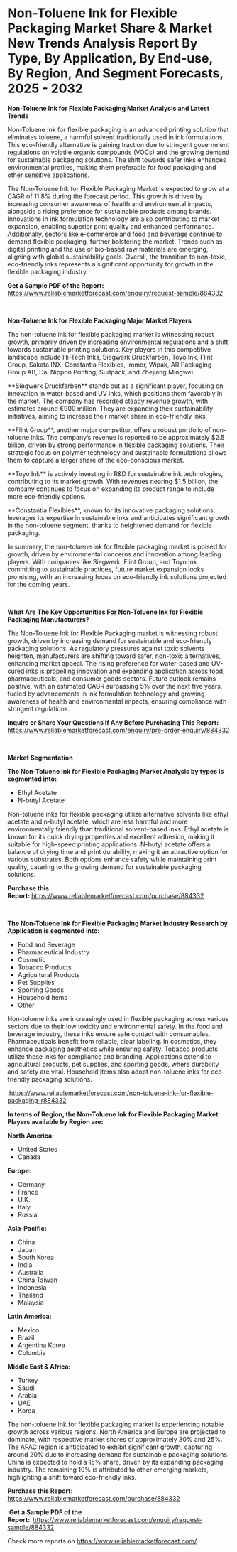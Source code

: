 <p><h1>Non-Toluene Ink for Flexible Packaging Market Share & Market New Trends Analysis Report By Type, By Application, By End-use, By Region, And Segment Forecasts, 2025 - 2032</h1></p><p><strong>Non-Toluene Ink for Flexible Packaging Market Analysis and Latest Trends</strong></p>
<p><p>Non-Toluene Ink for flexible packaging is an advanced printing solution that eliminates toluene, a harmful solvent traditionally used in ink formulations. This eco-friendly alternative is gaining traction due to stringent government regulations on volatile organic compounds (VOCs) and the growing demand for sustainable packaging solutions. The shift towards safer inks enhances environmental profiles, making them preferable for food packaging and other sensitive applications.</p><p>The Non-Toluene Ink for Flexible Packaging Market is expected to grow at a CAGR of 11.8% during the forecast period. This growth is driven by increasing consumer awareness of health and environmental impacts, alongside a rising preference for sustainable products among brands. Innovations in ink formulation technology are also contributing to market expansion, enabling superior print quality and enhanced performance. Additionally, sectors like e-commerce and food and beverage continue to demand flexible packaging, further bolstering the market. Trends such as digital printing and the use of bio-based raw materials are emerging, aligning with global sustainability goals. Overall, the transition to non-toxic, eco-friendly inks represents a significant opportunity for growth in the flexible packaging industry.</p></p>
<p><strong>Get a Sample PDF of the Report:&nbsp;</strong> <a href="https://www.reliablemarketforecast.com/enquiry/request-sample/884332?utm_campaign=2316&utm_medium=2&utm_source=Github&utm_content=ia&utm_term=02042025&utm_id=non-toluene-ink-for-flexible-packaging">https://www.reliablemarketforecast.com/enquiry/request-sample/884332</a></p>
<p>&nbsp;</p>
<p><strong>Non-Toluene Ink for Flexible Packaging Major Market Players</strong></p>
<p><p>The non-toluene ink for flexible packaging market is witnessing robust growth, primarily driven by increasing environmental regulations and a shift towards sustainable printing solutions. Key players in this competitive landscape include Hi-Tech Inks, Siegwerk Druckfarben, Toyo Ink, Flint Group, Sakata INX, Constantia Flexibles, Immer, Wipak, AR Packaging Group AB, Dai Nippon Printing, Sudpack, and Zhejiang Mingwei.</p><p>**Siegwerk Druckfarben** stands out as a significant player, focusing on innovation in water-based and UV inks, which positions them favorably in the market. The company has recorded steady revenue growth, with estimates around €900 million. They are expanding their sustainability initiatives, aiming to increase their market share in eco-friendly inks.</p><p>**Flint Group**, another major competitor, offers a robust portfolio of non-toluene inks. The company’s revenue is reported to be approximately $2.5 billion, driven by strong performance in flexible packaging solutions. Their strategic focus on polymer technology and sustainable formulations allows them to capture a larger share of the eco-conscious market.</p><p>**Toyo Ink** is actively investing in R&D for sustainable ink technologies, contributing to its market growth. With revenues nearing $1.5 billion, the company continues to focus on expanding its product range to include more eco-friendly options.</p><p>**Constantia Flexibles**, known for its innovative packaging solutions, leverages its expertise in sustainable inks and anticipates significant growth in the non-toluene segment, thanks to heightened demand for flexible packaging.</p><p>In summary, the non-toluene ink for flexible packaging market is poised for growth, driven by environmental concerns and innovation among leading players. With companies like Siegwerk, Flint Group, and Toyo Ink committing to sustainable practices, future market expansion looks promising, with an increasing focus on eco-friendly ink solutions projected for the coming years.</p></p>
<p>&nbsp;</p>
<p><strong>What Are The Key Opportunities For Non-Toluene Ink for Flexible Packaging Manufacturers?</strong></p>
<p><p>The Non-Toluene Ink for Flexible Packaging market is witnessing robust growth, driven by increasing demand for sustainable and eco-friendly packaging solutions. As regulatory pressures against toxic solvents heighten, manufacturers are shifting toward safer, non-toxic alternatives, enhancing market appeal. The rising preference for water-based and UV-cured inks is propelling innovation and expanding application across food, pharmaceuticals, and consumer goods sectors. Future outlook remains positive, with an estimated CAGR surpassing 5% over the next five years, fueled by advancements in ink formulation technology and growing awareness of health and environmental impacts, ensuring compliance with stringent regulations.</p></p>
<p><strong>Inquire or Share Your Questions If Any Before Purchasing This Report:</strong> <a href="https://www.reliablemarketforecast.com/enquiry/pre-order-enquiry/884332?utm_campaign=2316&utm_medium=2&utm_source=Github&utm_content=ia&utm_term=02042025&utm_id=non-toluene-ink-for-flexible-packaging">https://www.reliablemarketforecast.com/enquiry/pre-order-enquiry/884332</a></p>
<p>&nbsp;</p>
<p><strong>Market Segmentation</strong></p>
<p><strong>The Non-Toluene Ink for Flexible Packaging Market Analysis by types is segmented into:</strong></p>
<p><ul><li>Ethyl Acetate</li><li>N-butyl Acetate</li></ul></p>
<p><p>Non-toluene inks for flexible packaging utilize alternative solvents like ethyl acetate and n-butyl acetate, which are less harmful and more environmentally friendly than traditional solvent-based inks. Ethyl acetate is known for its quick drying properties and excellent adhesion, making it suitable for high-speed printing applications. N-butyl acetate offers a balance of drying time and print durability, making it an attractive option for various substrates. Both options enhance safety while maintaining print quality, catering to the growing demand for sustainable packaging solutions.</p></p>
<p><strong>Purchase this Report:&nbsp;</strong><a href="https://www.reliablemarketforecast.com/purchase/884332?utm_campaign=2316&utm_medium=2&utm_source=Github&utm_content=ia&utm_term=02042025&utm_id=non-toluene-ink-for-flexible-packaging">https://www.reliablemarketforecast.com/purchase/884332</a></p>
<p>&nbsp;</p>
<p><strong>The Non-Toluene Ink for Flexible Packaging Market Industry Research by Application is segmented into:</strong></p>
<p><ul><li>Food and Beverage</li><li>Pharmaceutical Industry</li><li>Cosmetic</li><li>Tobacco Products</li><li>Agricultural Products</li><li>Pet Supplies</li><li>Sporting Goods</li><li>Household Items</li><li>Other</li></ul></p>
<p><p>Non-toluene inks are increasingly used in flexible packaging across various sectors due to their low toxicity and environmental safety. In the food and beverage industry, these inks ensure safe contact with consumables. Pharmaceuticals benefit from reliable, clear labeling. In cosmetics, they enhance packaging aesthetics while ensuring safety. Tobacco products utilize these inks for compliance and branding. Applications extend to agricultural products, pet supplies, and sporting goods, where durability and safety are vital. Household items also adopt non-toluene inks for eco-friendly packaging solutions.</p></p>
<p><a href="https://www.reliablemarketforecast.com/non-toluene-ink-for-flexible-packaging-r884332?utm_campaign=2316&utm_medium=2&utm_source=Github&utm_content=ia&utm_term=02042025&utm_id=non-toluene-ink-for-flexible-packaging">&nbsp;https://www.reliablemarketforecast.com/non-toluene-ink-for-flexible-packaging-r884332</a></p>
<p><strong>In terms of Region, the Non-Toluene Ink for Flexible Packaging Market Players available by Region are:</strong></p>
<p>
    <p> <strong> North America: </strong>
        <ul>
            <li>United States</li>
            <li>Canada</li>
        </ul>
        </p> 
    <p> <strong> Europe: </strong>
        <ul>
            <li>Germany</li>
            <li>France</li>
            <li>U.K.</li>
            <li>Italy</li>
            <li>Russia</li>
        </ul>
        </p> 
    <p> <strong> Asia-Pacific: </strong>
        <ul>
            <li>China</li>
            <li>Japan</li>
            <li>South Korea</li>
            <li>India</li>
            <li>Australia</li>
            <li>China Taiwan</li>
            <li>Indonesia</li>
            <li>Thailand</li>
            <li>Malaysia</li>
        </ul>
        </p> 
    <p> <strong> Latin America: </strong>
        <ul>
            <li>Mexico</li>
            <li>Brazil</li>
            <li>Argentina Korea</li>
            <li>Colombia</li>
        </ul>
        </p> 
    <p> <strong> Middle East & Africa: </strong>
        <ul>
            <li>Turkey</li>
            <li>Saudi</li>
            <li>Arabia</li>
            <li>UAE</li>
            <li>Korea</li>
        </ul>
    </p>
    </p>
<p><p>The non-toluene ink for flexible packaging market is experiencing notable growth across various regions. North America and Europe are projected to dominate, with respective market shares of approximately 30% and 25%. The APAC region is anticipated to exhibit significant growth, capturing around 20% due to increasing demand for sustainable packaging solutions. China is expected to hold a 15% share, driven by its expanding packaging industry. The remaining 10% is attributed to other emerging markets, highlighting a shift toward eco-friendly inks.</p></p>
<p><strong>Purchase this Report: </strong><a href="https://www.reliablemarketforecast.com/purchase/884332?utm_campaign=2316&utm_medium=2&utm_source=Github&utm_content=ia&utm_term=02042025&utm_id=non-toluene-ink-for-flexible-packaging">https://www.reliablemarketforecast.com/purchase/884332</a></p>
<p>&nbsp;<strong>Get a Sample PDF of the Report:&nbsp;&nbsp;</strong><a href="https://www.reliablemarketforecast.com/enquiry/request-sample/884332?utm_campaign=2316&utm_medium=2&utm_source=Github&utm_content=ia&utm_term=02042025&utm_id=non-toluene-ink-for-flexible-packaging">https://www.reliablemarketforecast.com/enquiry/request-sample/884332</a></p>
<p><strong></strong></p>
<p>Check more reports on <a href="https://www.reliablemarketforecast.com/?utm_campaign=2316&utm_medium=2&utm_source=Github&utm_content=ia&utm_term=02042025&utm_id=non-toluene-ink-for-flexible-packaging">https://www.reliablemarketforecast.com/</a></p>